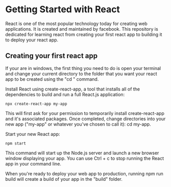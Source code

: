 # Getting Started with React

React is one of the most popular technology today for creating web applications. It is created and maintained by facebook. This repository is dedicated for learning react from creating your first react app to building it to deploy your react app.

## Creating your first react app

If your are in windows, the first thing you need to do is open your terminal and change your current directory to the folder that you want your react app to be created using the "cd <directory>" command.

Install React using create-react-app, a tool that installs all of the dependencies to build and run a full React.js application:
```
npx create-react-app my-app
```

This will first ask for your permission to temporarily install create-react-app and it's associated packages. Once completed, change directories into your new app ("my-app" or whatever you've chosen to call it): cd my-app.


Start your new React app:
```
npm start
```

This command will start up the Node.js server and launch a new browser window displaying your app. You can use Ctrl + c to stop running the React app in your command line.


When you're ready to deploy your web app to production, running npm run build will create a build of your app in the "build" folder.